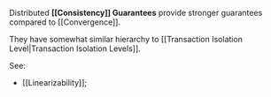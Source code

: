 Distributed **[[Consistency]] Guarantees** provide stronger guarantees compared to [[Convergence]]. 

They have somewhat similar hierarchy to [[Transaction Isolation Level|Transaction Isolation Levels]].

See:
- [[Linearizability]];